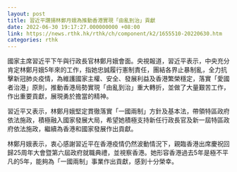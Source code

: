 ```yaml
---
layout: post
title: 習近平讚揚林鄭月娥為推動香港實現「由亂到治」貢獻
date: 2022-06-30 19:17:27.000000000 +08:00
link: https://news.rthk.hk/rthk/ch/component/k2/1655510-20220630.htm
categories: rthk
---
```


國家主席習近平下午與行政長官林鄭月娥會面。央視報道，習近平表示，中央充分肯定林鄭月娥5年來的工作，指她忠誠履行憲制責任，團結各界止暴制亂，全力抗擊新冠肺炎疫情，為維護國家主權、安全、發展利益及香港繁榮穩定，落實「愛國者治港」原則，推動香港局勢實現「由亂到治」重大轉折，並做了大量艱苦工作，作出重要貢獻，展現勇於擔當的精神。

習近平又表示，林鄭月娥堅定貫徹落實「一國兩制」方針及基本法，帶領特區政府依法施政，積極融入國家發展大局，希望她積極支持新任行政長官及新一屆特區政府依法施政，繼續為香港和國家發展作出貢獻。

林鄭月娥表示，衷心感謝習近平在香港疫情仍然波動情況下，親臨香港出席慶祝回歸25周年大會暨第六屆政府就職典禮，並視察香港。她形容香港過去5年是極不平凡的5年，能夠為「一國兩制」事業作出貢獻，感到十分榮幸。
